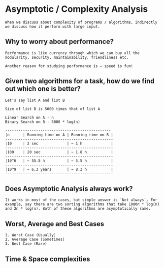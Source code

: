 # Asymptotic / Complexity Analysis

```text
When we discuss about complexity of programs / algorithms, indirectly we discuss how it perform with large input.
```

## Why to worry about performance?

```text
Performance is like currency through which we can buy all the modularity, security, maintainability, friendliness etc.
```

```text
Another reason for studying performance is – speed is fun!
```

## Given two algorithms for a task, how do we find out which one is better?

```text
Let's say list A and list B

Size of list B is 5000 times that of list A

Linear Search on A - n
Binary Search on B - 5000 * log(n)

------------------------------------------------
|n      | Running time on A | Running time on B |
-------------------------------------------------
|10     | 2 sec             | ~ 1 h             |
-------------------------------------------------
|100    | 20 sec            | ~ 1.8 h           |
-------------------------------------------------
|10^6   | ~ 55.5 h          | ~ 5.5 h           |
-------------------------------------------------
|10^9   | ~ 6.3 years       | ~ 8.3 h           |
-------------------------------------------------
```

## Does Asymptotic Analysis always work?

```text
It works in most of the cases, but simple answer is `Not always`. For example, say there are two sorting algorithms that take 1000n * log(n) and 2n * log(n). Both of these algorithms are asymptotically same.
```

## Worst, Average and Best Cases

```text
1. Worst Case (Usually)
2. Average Case (Sometimes)
3. Best Case (Rare)
```

## Time & Space complexities